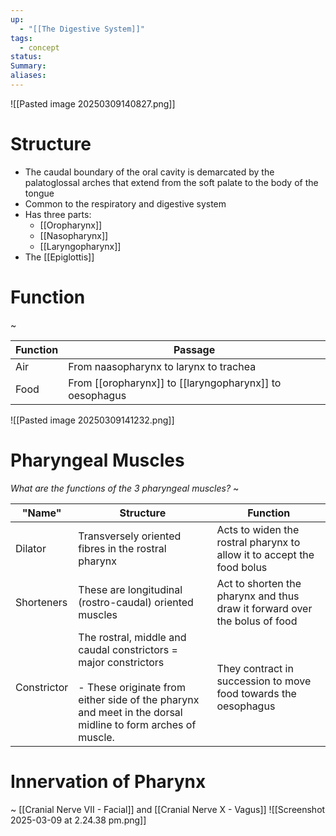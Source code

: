 ```yaml
---
up:
  - "[[The Digestive System]]"
tags:
  - concept
status: 
Summary: 
aliases:
---
```

![[Pasted image 20250309140827.png]]

# Structure
- The caudal boundary of the oral cavity is demarcated by the palatoglossal arches that extend from the soft palate to the body of the tongue
- Common to the respiratory and digestive system
- Has three parts:
	- [[Oropharynx]]
	- [[Nasopharynx]]
	- [[Laryngopharynx]]
- The [[Epiglottis]]

# Function
~

| Function | Passage                                                 |
| -------- | ------------------------------------------------------- |
| Air      | From naasopharynx to larynx to trachea                  |
| Food     | From [[oropharynx]] to [[laryngopharynx]] to oesophagus |
![[Pasted image 20250309141232.png]]
# Pharyngeal Muscles
*What are the functions of the 3 pharyngeal muscles?*
~

| "Name"      | Structure                                                                                                                                                                          | Function                                                                   |
| ----------- | ---------------------------------------------------------------------------------------------------------------------------------------------------------------------------------- | -------------------------------------------------------------------------- |
| Dilator     | Transversely oriented fibres in the rostral pharynx                                                                                                                                | Acts to widen the rostral pharynx to allow it to accept the food bolus     |
| Shorteners  | These are longitudinal (rostro-caudal) oriented muscles                                                                                                                            | Act to shorten the pharynx and thus draw it forward over the bolus of food |
| Constrictor | The rostral, middle and caudal constrictors = major constrictors<br><br>- These originate from either side of the pharynx and meet in the dorsal midline to form arches of muscle. | They contract in succession to move food towards the oesophagus            |

# Innervation of Pharynx
~
[[Cranial Nerve VII - Facial]] and [[Cranial Nerve X - Vagus]]
![[Screenshot 2025-03-09 at 2.24.38 pm.png]]